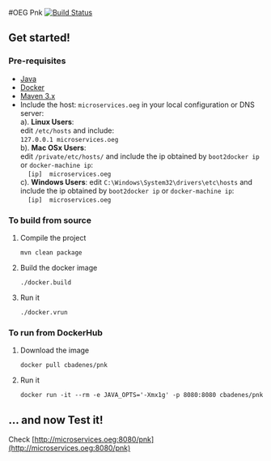 #OEG Pnk
[![Build Status](https://travis-ci.org/cbadenes/oeg-stemming.svg)](https://travis-ci.org/cbadenes/oeg-stemming) 

## Get started!

### Pre-requisites
- [Java](http://www.oracle.com/technetwork/java/javase/downloads/jdk8-downloads-2133151.html)
- [Docker](https://docs.docker.com/installation/)
- [Maven 3.x](https://maven.apache.org/download.cgi)
- Include the host: `microservices.oeg` in your local configuration or DNS server:  
    a). **Linux Users**:  
        edit `/etc/hosts` and include:  
        ```
        127.0.0.1 microservices.oeg
        ```  
    b). **Mac OSx Users**:  
        edit `/private/etc/hosts/` and include the ip obtained by `boot2docker ip` or `docker-machine ip`:  
        ```  
        [ip]  microservices.oeg  
        ```   
    c). **Windows Users**: 
        edit `C:\Windows\System32\drivers\etc\hosts` and include the ip obtained by `boot2docker ip` or `docker-machine ip`:  
        ```  
        [ip]  microservices.oeg  
        ```  
    

### To build from source
1. Compile the project  
    ```
    mvn clean package
    ```  
2. Build the docker image  
    ```
    ./docker.build
    ```  
3. Run it  
    ```
    ./docker.vrun
    ```  

### To run from DockerHub
1. Download the image  
    ```
    docker pull cbadenes/pnk
    ```  
2. Run it  
    ```
    docker run -it --rm -e JAVA_OPTS='-Xmx1g' -p 8080:8080 cbadenes/pnk
    ```  
    
## ... and now Test it!
Check [http://microservices.oeg:8080/pnk](http://microservices.oeg:8080/pnk)